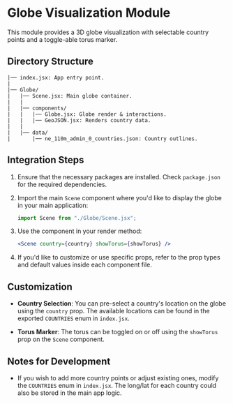 # Globe Visualization Module

This module provides a 3D globe visualization with selectable country points and a toggle-able torus marker.

## Directory Structure

```
|── index.jsx: App entry point.
|
|── Globe/
|   |── Scene.jsx: Main globe container.
|   |
|   |── components/
|   |   |── Globe.jsx: Globe render & interactions.
|   |   |── GeoJSON.jsx: Renders country data.
|   |
|   |── data/
|       |── ne_110m_admin_0_countries.json: Country outlines.
```

## Integration Steps

1. Ensure that the necessary packages are installed. Check `package.json` for the required dependencies.
2. Import the main `Scene` component where you'd like to display the globe in your main application:
   ```jsx
   import Scene from "./Globe/Scene.jsx";
   ```
3. Use the component in your render method:

   ```jsx
   <Scene country={country} showTorus={showTorus} />
   ```

4. If you'd like to customize or use specific props, refer to the prop types and default values inside each component file.

## Customization

- **Country Selection**: You can pre-select a country's location on the globe using the `country` prop. The available locations can be found in the exported `COUNTRIES` enum in `index.jsx`.

- **Torus Marker**: The torus can be toggled on or off using the `showTorus` prop on the `Scene` component.

## Notes for Development

- If you wish to add more country points or adjust existing ones, modify the `COUNTRIES` enum in `index.jsx`. The long/lat for each country could also be stored in the main app logic.
